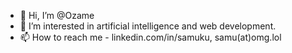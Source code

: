 - 👋 Hi, I’m @Ozame
- 👀 I’m interested in artificial intelligence and web development.
- 📫 How to reach me - linkedin.com/in/samuku, samu(at)omg.lol
